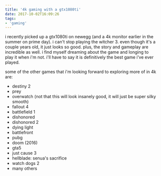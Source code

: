 ```yaml
---
title: '4k gaming with a gtx1080ti'
date: 2017-10-02T16:09:26
tags:
- 'gaming'
---
```


i recently picked up a gtx1080ti on newegg (and a 4k monitor earlier in
the summer on prime day). i can't stop playing the witcher 3. even
though it's a couple years old, it just looks so good. plus, the story
and gameplay are incredible as well. i find myself dreaming about the
game and longing to play it when i'm not. i'll have to say it is
definitively the best game i've ever played.

some of the other games that i'm looking forward to exploring more of in
4k are:

-   destiny 2
-   prey
-   overwatch (not that this will look insanely good, it will just be
    super silky smooth)
-   fallout 4
-   battlefield 1
-   dishonored
-   dishonored 2
-   dying light
-   battlefront
-   pubg
-   doom (2016)
-   gta5
-   just cause 3
-   hellblade: senua's sacrifice
-   watch dogs 2
-   many others
